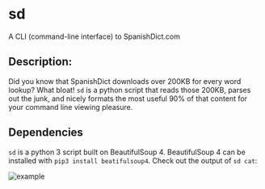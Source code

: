 # sd
A CLI (command-line interface) to SpanishDict.com

## Description:
Did you know that SpanishDict downloads over 200KB for every word lookup?  What bloat! `sd` is a python script that reads those 200KB, parses out the junk, and nicely formats the most useful 90% of that content for your command line viewing pleasure.

## Dependencies
`sd` is a python 3 script built on BeautifulSoup 4.  BeautifulSoup 4 can be installed with `pip3 install beatifulsoup4`.  Check out the output of `sd cat`:

![example](https://raw.githubusercontent.com/rexroni/sd/master/example.png)

